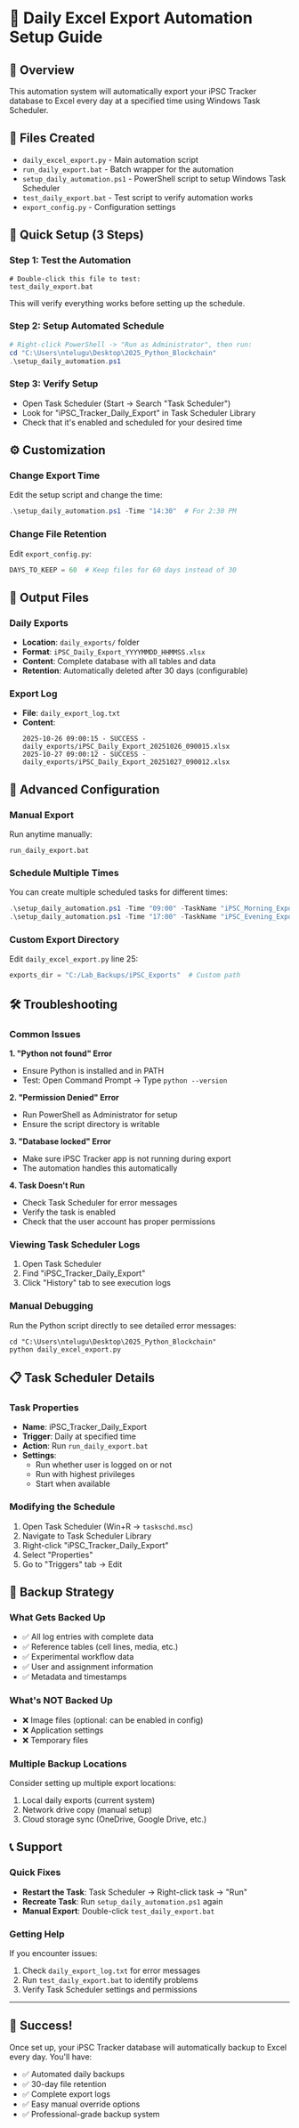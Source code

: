 # 📅 Daily Excel Export Automation Setup Guide

## 🎯 Overview
This automation system will automatically export your iPSC Tracker database to Excel every day at a specified time using Windows Task Scheduler.

## 📁 Files Created
- `daily_excel_export.py` - Main automation script
- `run_daily_export.bat` - Batch wrapper for the automation
- `setup_daily_automation.ps1` - PowerShell script to setup Windows Task Scheduler
- `test_daily_export.bat` - Test script to verify automation works
- `export_config.py` - Configuration settings

## 🚀 Quick Setup (3 Steps)

### Step 1: Test the Automation
```batch
# Double-click this file to test:
test_daily_export.bat
```
This will verify everything works before setting up the schedule.

### Step 2: Setup Automated Schedule
```powershell
# Right-click PowerShell -> "Run as Administrator", then run:
cd "C:\Users\ntelugu\Desktop\2025_Python_Blockchain"
.\setup_daily_automation.ps1
```

### Step 3: Verify Setup
- Open Task Scheduler (Start → Search "Task Scheduler")
- Look for "iPSC_Tracker_Daily_Export" in Task Scheduler Library
- Check that it's enabled and scheduled for your desired time

## ⚙️ Customization

### Change Export Time
Edit the setup script and change the time:
```powershell
.\setup_daily_automation.ps1 -Time "14:30"  # For 2:30 PM
```

### Change File Retention
Edit `export_config.py`:
```python
DAYS_TO_KEEP = 60  # Keep files for 60 days instead of 30
```

## 📂 Output Files

### Daily Exports
- **Location**: `daily_exports/` folder
- **Format**: `iPSC_Daily_Export_YYYYMMDD_HHMMSS.xlsx`
- **Content**: Complete database with all tables and data
- **Retention**: Automatically deleted after 30 days (configurable)

### Export Log
- **File**: `daily_export_log.txt`
- **Content**: 
  ```
  2025-10-26 09:00:15 - SUCCESS - daily_exports/iPSC_Daily_Export_20251026_090015.xlsx
  2025-10-27 09:00:12 - SUCCESS - daily_exports/iPSC_Daily_Export_20251027_090012.xlsx
  ```

## 🔧 Advanced Configuration

### Manual Export
Run anytime manually:
```batch
run_daily_export.bat
```

### Schedule Multiple Times
You can create multiple scheduled tasks for different times:
```powershell
.\setup_daily_automation.ps1 -Time "09:00" -TaskName "iPSC_Morning_Export"
.\setup_daily_automation.ps1 -Time "17:00" -TaskName "iPSC_Evening_Export"
```

### Custom Export Directory
Edit `daily_excel_export.py` line 25:
```python
exports_dir = "C:/Lab_Backups/iPSC_Exports"  # Custom path
```

## 🛠️ Troubleshooting

### Common Issues

**1. "Python not found" Error**
- Ensure Python is installed and in PATH
- Test: Open Command Prompt → Type `python --version`

**2. "Permission Denied" Error**
- Run PowerShell as Administrator for setup
- Ensure the script directory is writable

**3. "Database locked" Error**
- Make sure iPSC Tracker app is not running during export
- The automation handles this automatically

**4. Task Doesn't Run**
- Check Task Scheduler for error messages
- Verify the task is enabled
- Check that the user account has proper permissions

### Viewing Task Scheduler Logs
1. Open Task Scheduler
2. Find "iPSC_Tracker_Daily_Export"
3. Click "History" tab to see execution logs

### Manual Debugging
Run the Python script directly to see detailed error messages:
```batch
cd "C:\Users\ntelugu\Desktop\2025_Python_Blockchain"
python daily_excel_export.py
```

## 📋 Task Scheduler Details

### Task Properties
- **Name**: iPSC_Tracker_Daily_Export
- **Trigger**: Daily at specified time
- **Action**: Run `run_daily_export.bat`
- **Settings**: 
  - Run whether user is logged on or not
  - Run with highest privileges
  - Start when available

### Modifying the Schedule
1. Open Task Scheduler (Win+R → `taskschd.msc`)
2. Navigate to Task Scheduler Library
3. Right-click "iPSC_Tracker_Daily_Export"
4. Select "Properties"
5. Go to "Triggers" tab → Edit

## 🔄 Backup Strategy

### What Gets Backed Up
- ✅ All log entries with complete data
- ✅ Reference tables (cell lines, media, etc.)
- ✅ Experimental workflow data
- ✅ User and assignment information
- ✅ Metadata and timestamps

### What's NOT Backed Up
- ❌ Image files (optional: can be enabled in config)
- ❌ Application settings
- ❌ Temporary files

### Multiple Backup Locations
Consider setting up multiple export locations:
1. Local daily exports (current system)
2. Network drive copy (manual setup)
3. Cloud storage sync (OneDrive, Google Drive, etc.)

## 📞 Support

### Quick Fixes
- **Restart the Task**: Task Scheduler → Right-click task → "Run"
- **Recreate Task**: Run `setup_daily_automation.ps1` again
- **Manual Export**: Double-click `test_daily_export.bat`

### Getting Help
If you encounter issues:
1. Check `daily_export_log.txt` for error messages
2. Run `test_daily_export.bat` to identify problems
3. Verify Task Scheduler settings and permissions

---

## 🎉 Success!
Once set up, your iPSC Tracker database will automatically backup to Excel every day. You'll have:
- ✅ Automated daily backups
- ✅ 30-day file retention
- ✅ Complete export logs
- ✅ Easy manual override options
- ✅ Professional-grade backup system
